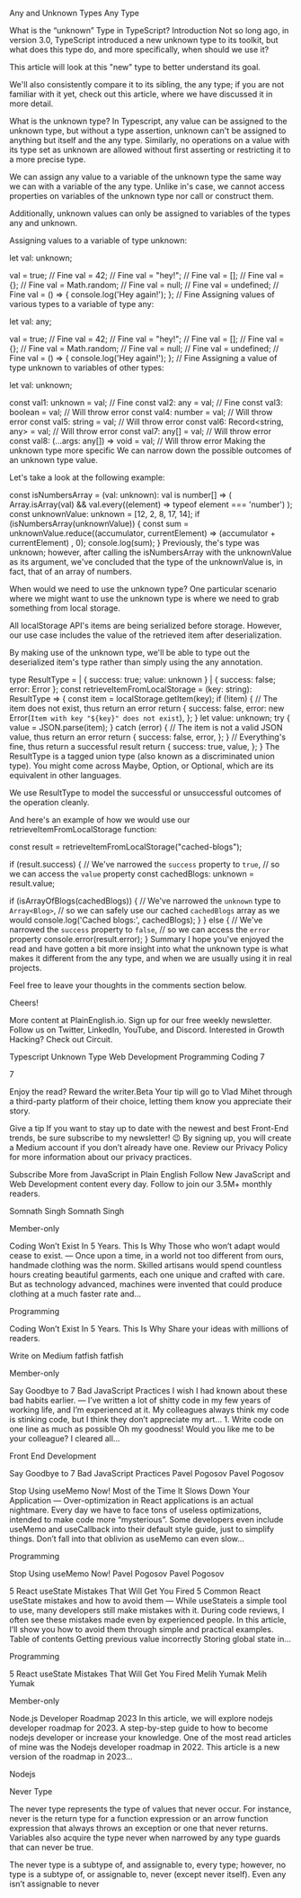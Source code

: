 Any and Unknown Types
Any Type

What is the “unknown” Type in TypeScript?
Introduction
Not so long ago, in version 3.0, TypeScript introduced a new unknown type to its toolkit, but what does this type do, and more specifically, when should we use it?

This article will look at this "new" type to better understand its goal.

We'll also consistently compare it to its sibling, the any type; if you are not familiar with it yet, check out this article, where we have discussed it in more detail.

What is the unknown type?
In Typescript, any value can be assigned to the unknown type, but without a type assertion, unknown can't be assigned to anything but itself and the any type. Similarly, no operations on a value with its type set as unknown are allowed without first asserting or restricting it to a more precise type.

We can assign any value to a variable of the unknown type the same way we can with a variable of the any type. Unlike in's case, we cannot access properties on variables of the unknown type nor call or construct them.

Additionally, unknown values can only be assigned to variables of the types any and unknown.

Assigning values to a variable of type unknown:

let val: unknown;

val = true; // Fine
val = 42; // Fine
val = "hey!"; // Fine
val = []; // Fine
val = {}; // Fine
val = Math.random; // Fine
val = null; // Fine
val = undefined; // Fine
val = () => { console.log('Hey again!'); }; // Fine
Assigning values of various types to a variable of type any:

let val: any;

val = true; // Fine
val = 42; // Fine
val = "hey!"; // Fine
val = []; // Fine
val = {}; // Fine
val = Math.random; // Fine
val = null; // Fine
val = undefined; // Fine
val = () => { console.log('Hey again!'); }; // Fine
Assigning a value of type unknown to variables of other types:

let val: unknown;

const val1: unknown = val; // Fine
const val2: any = val; // Fine
const val3: boolean = val; // Will throw error
const val4: number = val; // Will throw error
const val5: string = val; // Will throw error
const val6: Record<string, any> = val; // Will throw error
const val7: any[] = val; // Will throw error
const val8: (...args: any[]) => void = val; // Will throw error
Making the unknown type more specific
We can narrow down the possible outcomes of an unknown type value.

Let's take a look at the following example:

const isNumbersArray = (val: unknown): val is number[] => (
  Array.isArray(val) && val.every((element) => typeof element === 'number')
);
const unknownValue: unknown = [12, 2, 8, 17, 14];
if (isNumbersArray(unknownValue)) {
  const sum = unknownValue.reduce((accumulator, currentElement) => (accumulator + currentElement) , 0);
  console.log(sum);
}
Previously, the's type was unknown; however, after calling the isNumbersArray with the unknownValue as its argument, we've concluded that the type of the unknownValue is, in fact, that of an array of numbers.

When would we need to use the unknown type?
One particular scenario where we might want to use the unknown type is where we need to grab something from local storage.

All localStorage API's items are being serialized before storage. However, our use case includes the value of the retrieved item after deserialization.

By making use of the unknown type, we'll be able to type out the deserialized item's type rather than simply using the any annotation.

type ResultType =
  | { success: true; value: unknown }
  | { success: false; error: Error };
const retrieveItemFromLocalStorage = (key: string): ResultType => {
  const item = localStorage.getItem(key);
  if (!item) {
    // The item does not exist, thus return an error
    return {
      success: false,
      error: new Error(`Item with key "${key}" does not exist`),
    };
  }
  let value: unknown;
  try {
    value = JSON.parse(item);
  } catch (error) {
    // The item is not a valid JSON value, thus return an error
    return {
      success: false,
      error,
    };
  }
  // Everything's fine, thus return a successful result
  return {
    success: true,
    value,
  };
}
The ResultType is a tagged union type (also known as a discriminated union type). You might come across Maybe, Option, or Optional, which are its equivalent in other languages.

We use ResultType to model the successful or unsuccessful outcomes of the operation cleanly.

And here's an example of how we would use our retrieveItemFromLocalStorage function:

const result = retrieveItemFromLocalStorage("cached-blogs");

if (result.success) {
  // We've narrowed the `success` property to `true`,
  // so we can access the `value` property
  const cachedBlogs: unknown = result.value;

  if (isArrayOfBlogs(cachedBlogs)) {
    // We've narrowed the `unknown` type to `Array<Blog>`,
    // so we can safely use our cached `cachedBlogs` array as we would
    console.log('Cached blogs:', cachedBlogs);
  }
} else {
  // We've narrowed the `success` property to `false`,
  // so we can access the `error` property
  console.error(result.error);
}
Summary
I hope you've enjoyed the read and have gotten a bit more insight into what the unknown type is what makes it different from the any type, and when we are usually using it in real projects.

Feel free to leave your thoughts in the comments section below.

Cheers!

More content at PlainEnglish.io. Sign up for our free weekly newsletter. Follow us on Twitter, LinkedIn, YouTube, and Discord. Interested in Growth Hacking? Check out Circuit.

Typescript
Unknown Type
Web Development
Programming
Coding
7




7


Enjoy the read? Reward the writer.Beta
Your tip will go to Vlad Mihet through a third-party platform of their choice, letting them know you appreciate their story.

Give a tip
If you want to stay up to date with the newest and best Front-End trends, be sure subscribe to my newsletter! 😉
By signing up, you will create a Medium account if you don’t already have one. Review our Privacy Policy for more information about our privacy practices.


Subscribe
More from JavaScript in Plain English
Follow
New JavaScript and Web Development content every day. Follow to join our 3.5M+ monthly readers.

Somnath Singh
Somnath Singh




Member-only

Coding Won’t Exist In 5 Years. This Is Why
Those who won’t adapt would cease to exist. — Once upon a time, in a world not too different from ours, handmade clothing was the norm. Skilled artisans would spend countless hours creating beautiful garments, each one unique and crafted with care. But as technology advanced, machines were invented that could produce clothing at a much faster rate and…

Programming


Coding Won’t Exist In 5 Years. This Is Why
Share your ideas with millions of readers.

Write on Medium
fatfish
fatfish




Member-only

Say Goodbye to 7 Bad JavaScript Practices
I wish I had known about these bad habits earlier. — I’ve written a lot of shitty code in my few years of working life, and I’m experienced at it. My colleagues always think my code is stinking code, but I think they don’t appreciate my art… 1. Write code on one line as much as possible Oh my goodness! Would you like me to be your colleague? I cleared all…

Front End Development


Say Goodbye to 7 Bad JavaScript Practices
Pavel Pogosov
Pavel Pogosov



Stop Using useMemo Now!
Most of the Time It Slows Down Your Application — Over-optimization in React applications is an actual nightmare. Every day we have to face tons of useless optimizations, intended to make code more “mysterious”. Some developers even include useMemo and useCallback into their default style guide, just to simplify things. Don’t fall into that oblivion as useMemo can even slow…

Programming


Stop Using useMemo Now!
Pavel Pogosov
Pavel Pogosov



5 React useState Mistakes That Will Get You Fired
5 Common React useState mistakes and how to avoid them — While useStateis a simple tool to use, many developers still make mistakes with it. During code reviews, I often see these mistakes made even by experienced people. In this article, I’ll show you how to avoid them through simple and practical examples. Table of contents Getting previous value incorrectly Storing global state in…

Programming


5 React useState Mistakes That Will Get You Fired
Melih Yumak
Melih Yumak




Member-only

Node.js Developer Roadmap 2023
In this article, we will explore nodejs developer roadmap for 2023. A step-by-step guide to how to become nodejs developer or increase your knowledge. One of the most read articles of mine was the Nodejs developer roadmap in 2022. This article is a new version of the roadmap in 2023…

Nodejs




Never Type

The never type represents the type of values that never occur. For instance, never is the return type for a function expression or an arrow function expression that always throws an exception or one that never returns. Variables also acquire the type never when narrowed by any type guards that can never be true.

The never type is a subtype of, and assignable to, every type; however, no type is a subtype of, or assignable to, never (except never itself). Even any isn’t assignable to never